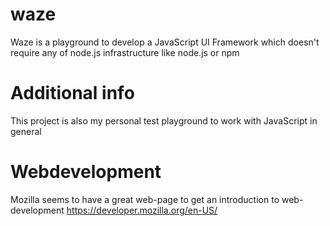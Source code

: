 # waze
Waze is a playground to develop a JavaScript UI Framework which doesn't require any of node.js infrastructure
like node.js or npm

# Additional info
This project is also my personal test playground to work with JavaScript in general

# Webdevelopment
Mozilla seems to have a great web-page to get an introduction to web-development
https://developer.mozilla.org/en-US/
